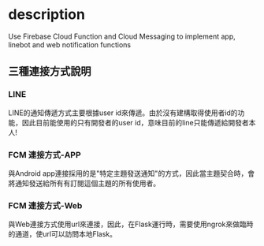# **description**
Use Firebase Cloud Function and Cloud Messaging to implement app, linebot and web notification functions

## 三種連接方式說明
### LINE
LINE的通知傳遞方式主要根據user id來傳遞。由於沒有建構取得使用者id的功能，因此目前能使用的只有開發者的user id，意味目前的line只能傳遞給開發者本人!

### FCM 連接方式-APP
與Android app連接採用的是"特定主題發送通知"的方式，因此當主題契合時，會將通知發送給所有有訂閱這個主題的所有使用者。

### FCM 連接方式-Web
與Web連接方式使用url來連接，因此，在Flask運行時，需要使用ngrok來做臨時的通道，使url可以訪問本地Flask。

